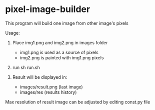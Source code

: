 # pixel-image-builder
This program will build one image from other image's pixels

Usage:
1. Place img1.png and img2.png in images folder
    * img1.png is used as a source of pixels
    * img2.png is painted with img1.png pixels

2. run sh run.sh
3. Result will be displayed in:
    * images/result.png (last image)
    * images/res (results history)

Max resolution of result image can be adjusted by editing
const.py file
